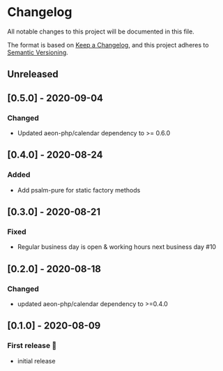 # Changelog

All notable changes to this project will be documented in this file.

The format is based on [Keep a Changelog](https://keepachangelog.com/en/1.0.0/),
and this project adheres to [Semantic Versioning](https://semver.org/spec/v2.0.0.html).

## Unreleased

## [0.5.0] - 2020-09-04
### Changed
- Updated aeon-php/calendar dependency to >= 0.6.0

## [0.4.0] - 2020-08-24
### Added
- Add psalm-pure for static factory methods

## [0.3.0] - 2020-08-21
### Fixed
- Regular business day is open & working hours next business day #10

## [0.2.0] - 2020-08-18
### Changed
- updated aeon-php/calendar dependency to >=0.4.0

## [0.1.0] - 2020-08-09
### First release :tada:
- initial release

